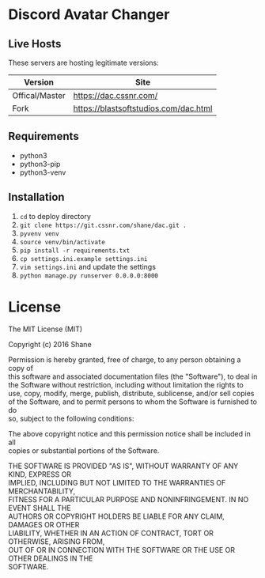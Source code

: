 # Discord Avatar Changer

## Live Hosts

These servers are hosting legitimate versions:

|Version|Site|
|---|---|
|Offical/Master|https://dac.cssnr.com/|
|Fork|https://blastsoftstudios.com/dac.html|

## Requirements

- python3
- python3-pip
- python3-venv

## Installation

1. `cd` to deploy directory
2. `git clone https://git.cssnr.com/shane/dac.git .`
3. `pyvenv venv`
4. `source venv/bin/activate`
5. `pip install -r requirements.txt`
6. `cp settings.ini.example settings.ini`
7. `vim settings.ini` and update the settings
8. `python manage.py runserver 0.0.0.0:8000`

# License

The MIT License (MIT)  
  
Copyright (c) 2016 Shane  
  
Permission is hereby granted, free of charge, to any person obtaining a copy of  
this software and associated documentation files (the "Software"), to deal in  
the Software without restriction, including without limitation the rights to  
use, copy, modify, merge, publish, distribute, sublicense, and/or sell copies  
of the Software, and to permit persons to whom the Software is furnished to do  
so, subject to the following conditions:  
  
The above copyright notice and this permission notice shall be included in all  
copies or substantial portions of the Software.  
  
THE SOFTWARE IS PROVIDED "AS IS", WITHOUT WARRANTY OF ANY KIND, EXPRESS OR  
IMPLIED, INCLUDING BUT NOT LIMITED TO THE WARRANTIES OF MERCHANTABILITY,  
FITNESS FOR A PARTICULAR PURPOSE AND NONINFRINGEMENT. IN NO EVENT SHALL THE  
AUTHORS OR COPYRIGHT HOLDERS BE LIABLE FOR ANY CLAIM, DAMAGES OR OTHER  
LIABILITY, WHETHER IN AN ACTION OF CONTRACT, TORT OR OTHERWISE, ARISING FROM,  
OUT OF OR IN CONNECTION WITH THE SOFTWARE OR THE USE OR OTHER DEALINGS IN THE  
SOFTWARE.  

